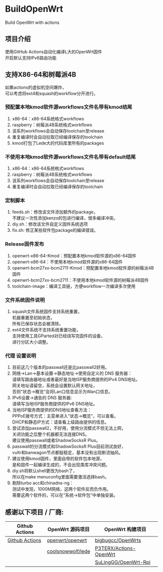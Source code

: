 # BuildOpenWrt
Build OpenWrt with actions

## 项目介绍
使用GitHub Actions自动化编译L大的OpenWrt固件  
开启默认支持IPv6路由功能  

## 支持X86-64和树莓派4B
如果actions的虚拟机空间爆炸，  
可以考虑将ext4和squash的workflow分开进行。

### 预配置本地kmod软件源workflows文件名带有kmod结尾
1. x86-64：x86-64系统格式workflows
2. raspberry：树莓派4B系统格式workflows
3. 该系列workflows会自动保存toolchain至release
4. 重复编译时会自动拉取已经编译保存的toolchain  
5. kmod打包了Lede大的代码库里所有的packages  

### 不使用本地kmod软件源workflows文件名带有default结尾
1. x86-64：x86-64系统格式workflows
2. raspberry：树莓派4B系统格式workflows
3. 该系列workflows会自动保存toolchain至release
4. 重复编译时会自动拉取已经编译保存的toolchain

### 定制脚本
1. feeds.sh：修改该文件添加额外的package，  
不建议一次性添加kenzo的包进行编译，很多编译冲突。
2. diy.sh：修改该文件自定义固件系统选项
3. fix.sh: 修正某些软件包package的编译错误。  

### Release固件发布
1. openwrt-x86-64-Kmod：预配置本地kmod软件源的x86-64固件
2. openwrt-x86-64：不使用本地kmod软件源的x86-64固件
3. openwrt-bcm27xx-bcm2711-Kmod：预配置本地kmod软件源的树莓派4B固件
4. openwrt-bcm27xx-bcm2711：不使用本地kmod软件源的树莓派4B固件
5. toolchain-image：编译工具链，方便workflow一次编译多次使用

### 文件系统固件说明
1. squash文件系统固件支持系统重置，  
  机器重置至初始状态，  
  所有已保存状态会被清除。
2. ext4文件系统不支持系统重置功能，  
  支持使用工具GParted对已经烧写完固件的设备，  
  进行分区大小调整。

### 代理 设置说明
1. 目前这几个版本的passwall还是比passwall2好用。    
2. 网络->Lan->基本设置->静态地址->使用自定义的 DNS 服务器：  
  请填写路由器地址或者最好是当地ISP服务商提供的IPv4 DNS地址。  
  网关地址请留空，系统会设置默认网关地址，  
  否则“状态->概览”会将Lan口信息显示为Wan口信息。  
3. IPv6设置->通告的 DNS 服务器:  
  请填写当地ISP服务商提供的IPv6 DNS地址。 
4. 当地ISP服务商提供的DNS地址查看方法：  
  PPPoE拨号方式：主菜单进入“状态->概览”，可以查看。  
  DHCP和静态IP方式：请查看上级路由提供的信息。  
5. 尝试添加passwall2，不好用，使用分流模式不但无法上网，  
  关闭功能之后整个机器都无法连接DNS。    
  建议使用passwall或者ShadowSocksR Plus。  
6. passwall的分流模式和ShadowSocksR Plus目前测试良好，  
  vultr和banwagon节点都挺稳定，基本没有出现断流抽风。  
7. 建议使用kmod固件，里面自带的软件包本地源，  
  是和固件一起编译生成的，不会出现类库冲突问题。  
8. diy.sh将默认shell更改为bash了，  
  所以在make menuconfig里面需要激活选择bash。  
9. 剔除turbo acc和chinadns-ng：  
  测试中发现，1000M网络，这两个软件反而负作用。  
  需要这两个软件的，可以在“系统->软件包”中单独安装。
  
  
  

## 感谢以下项目 / 厂商:

| Github Actions                                        | OpenWrt 源码项目                                             | OpenWrt 构建项目                                             | 
| ----------------------------------------------------- | ------------------------------------------------------------ | ------------------------------------------------------------ | 
| [Github Actions](https://github.com/features/actions) | [openwrt/openwrt](https://github.com/openwrt/openwrt/)       | [bigbugcc/OpenWrts](https://github.com/bigbugcc/OpenWrts) | 
|                                                       | [coolsnowwolf/lede](https://github.com/coolsnowwolf/lede)    | [P3TERX/Actions-OpenWrt](https://github.com/P3TERX/Actions-OpenWrt) | 
|                                                       |                                                              | [SuLingGG/OpenWrt-Rpi](https://github.com/SuLingGG/OpenWrt-Rpi) | 


